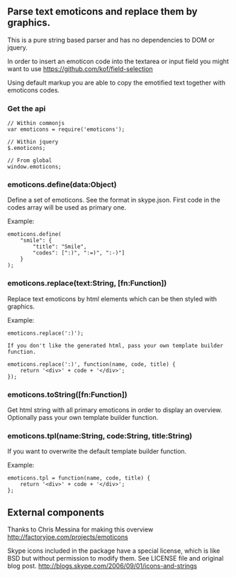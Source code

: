 ## Parse text emoticons and replace them by graphics.

This is a pure string based parser and has no dependencies to DOM or jquery.

In order to insert an emoticon code into the textarea or input field you might want to use https://github.com/kof/field-selection

Using default markup you are able to copy the emotified text together with emoticons codes.

### Get the api

    // Within commonjs
    var emoticons = require('emoticons');

    // Within jquery
    $.emoticons;

    // From global
    window.emoticons;

### emoticons.define(data:Object)

Define a set of emoticons. See the format in skype.json. First code in the codes array will be used as primary one.

Example:

    emoticons.define(
        "smile": {
            "title": "Smile",
            "codes": [":)", ":=)", ":-)"]
        }
    );

### emoticons.replace(text:String, [fn:Function])

Replace text emoticons by html elements which can be then styled with graphics.

Example:

    emoticons.replace(':)');

    If you don't like the generated html, pass your own template builder function.

    emoticons.replace(':)', function(name, code, title) {
        return '<div>' + code + '</div>';
    });

### emoticons.toString([fn:Function])

Get html string with all primary emoticons in order to display an overview. Optionally pass your own template builder function.

### emoticons.tpl(name:String, code:String, title:String)

If you want to overwrite the default template builder function.

Example:

    emoticons.tpl = function(name, code, title) {
        return '<div>' + code + '</div>';
    };


## External components

Thanks to Chris Messina for making this overview http://factoryjoe.com/projects/emoticons

Skype icons included in the package have a special license, which is like BSD but without permission to modify them. See LICENSE file and original blog post.
http://blogs.skype.com/2006/09/01/icons-and-strings
